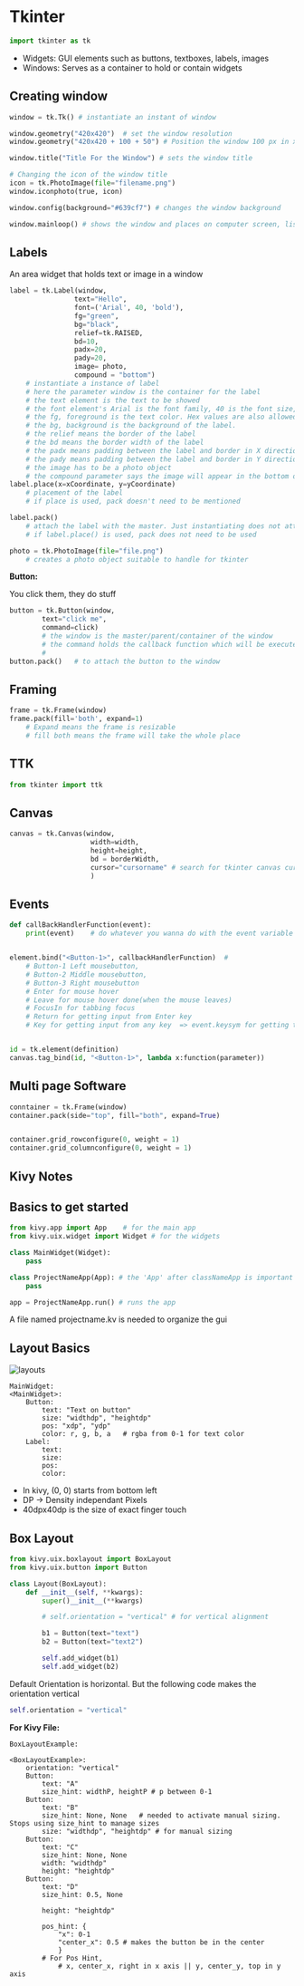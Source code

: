 # Tkinter

```python
import tkinter as tk
```

- Widgets: GUI elements such as buttons, textboxes, labels, images
- Windows: Serves as a container to hold or contain widgets

## Creating window

```python
window = tk.Tk() # instantiate an instant of window

window.geometry("420x420")  # set the window resolution
window.geometry("420x420 + 100 + 50") # Position the window 100 px in x and 50 px in y on the screen

window.title("Title For the Window") # sets the window title

# Changing the icon of the window title
icon = tk.PhotoImage(file="filename.png")
window.iconphoto(true, icon)

window.config(background="#639cf7") # changes the window background

window.mainloop() # shows the window and places on computer screen, listens for events
```

## Labels

An area widget that holds text or image in a window

```python
label = tk.Label(window,
                text="Hello",
                font=('Arial', 40, 'bold'),
                fg="green",
                bg="black",
                relief=tk.RAISED,
                bd=10,
                padx=20,
                pady=20,
                image= photo,
                compound = "bottom")
    # instantiate a instance of label
    # here the parameter window is the container for the label
    # the text element is the text to be showed
    # the font element's Arial is the font family, 40 is the font size, bold is the font property
    # the fg, foreground is the text color. Hex values are also allowed
    # the bg, background is the background of the label.
    # the relief means the border of the label
    # the bd means the border width of the label
    # the padx means padding between the label and border in X direction
    # the pady means padding between the label and border in Y direction
    # the image has to be a photo object
    # the compound parameter says the image will appear in the bottom of the text
label.place(x=xCoordinate, y=yCoordinate)
    # placement of the label
    # if place is used, pack doesn't need to be mentioned

label.pack()
    # attach the label with the master. Just instantiating does not attach it by default
    # if label.place() is used, pack does not need to be used

photo = tk.PhotoImage(file="file.png")
    # creates a photo object suitable to handle for tkinter
```

**Button:**

You click them, they do stuff

```python
button = tk.Button(window,
        text="click me",
        command=click)
        # the window is the master/parent/container of the window
        # the command holds the callback function which will be executed while the function is called. The function has to be declared elsewhere
        #
button.pack()   # to attach the button to the window
```

## Framing

```python
frame = tk.Frame(window)
frame.pack(fill='both', expand=1)
    # Expand means the frame is resizable
    # fill both means the frame will take the whole place
```

## TTK

```python
from tkinter import ttk
```

## Canvas

```python
canvas = tk.Canvas(window,
                    width=width,
                    height=height,
                    bd = borderWidth,
                    cursor="cursorname" # search for tkinter canvas cursors
                    )
```

## Events

```python
def callBackHandlerFunction(event):
    print(event)    # do whatever you wanna do with the event variable


element.bind("<Button-1>", callbackHandlerFunction)  #
    # Button-1 Left mousebutton,
    # Button-2 Middle mousebutton,
    # Button-3 Right mousebutton
    # Enter for mouse hover
    # Leave for mouse hover done(when the mouse leaves)
    # FocusIn for tabbing focus
    # Return for getting input from Enter key
    # Key for getting input from any key  => event.keysym for getting the key that was pressed


id = tk.element(definition)
canvas.tag_bind(id, "<Button-1>", lambda x:function(parameter))
```

## Multi page Software

```python
conntainer = tk.Frame(window)
container.pack(side="top", fill="both", expand=True)


container.grid_rowconfigure(0, weight = 1)
container.grid_columnconfigure(0, weight = 1)

```

## **Kivy Notes**

## Basics to get started

```python
from kivy.app import App    # for the main app
from kivy.uix.widget import Widget # for the widgets

class MainWidget(Widget):
    pass

class ProjectNameApp(App): # the 'App' after classNameApp is important by convention
    pass

app = ProjectNameApp.run() # runs the app
```

A file named projectname.kv is needed to organize the gui

## Layout Basics

![layouts](images/layouts.png)

```kivy
MainWidget:
<MainWidget>:
    Button:
        text: "Text on button"
        size: "widthdp", "heightdp"
        pos: "xdp", "ydp"
        color: r, g, b, a   # rgba from 0-1 for text color
    Label:
        text:
        size:
        pos:
        color:
```

- In kivy, (0, 0) starts from bottom left
- DP -> Density independant Pixels
- 40dpx40dp is the size of exact finger touch

## Box Layout

```python
from kivy.uix.boxlayout import BoxLayout
from kivy.uix.button import Button

class Layout(BoxLayout):
    def __init__(self, **kwargs):
        super()__init__(**kwargs)

        # self.orientation = "vertical" # for vertical alignment

        b1 = Button(text="text")
        b2 = Button(text="text2")

        self.add_widget(b1)
        self.add_widget(b2)
```

Default Orientation is horizontal. But the following code makes the orientation vertical

```python
self.orientation = "vertical"
```

**For Kivy File:**

```kivy
BoxLayoutExample:

<BoxLayoutExample>:
    orientation: "vertical"
    Button:
        text: "A"
        size_hint: widthP, heightP # p between 0-1
    Button:
        text: "B"
        size_hint: None, None   # needed to activate manual sizing. Stops using size_hint to manage sizes
        size: "widthdp", "heightdp" # for manual sizing
    Button:
        text: "C"
        size_hint: None, None
        width: "widthdp"
        height: "heightdp"
    Button:
        text: "D"
        size_hint: 0.5, None

        height: "heightdp"

        pos_hint: {
            "x": 0-1
            "center_x": 0.5 # makes the button be in the center
            }
        # For Pos Hint,
            # x, center_x, right in x axis || y, center_y, top in y axis
```
